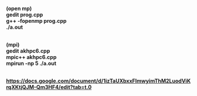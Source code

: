 <b>(open mp)<b>  <br>
gedit prog.cpp  <br>
g++ -fopenmp prog.cpp  <br>
./a.out
<br><br>

<b>(mpi)<b>  <br>
gedit akhpc6.cpp  <br>
mpic++ akhpc6.cpp  <br>
mpirun -np 5 ./a.out 
<br><br>

https://docs.google.com/document/d/1izTaUXbxxFImwyimThM2LuodViKrqXKtjQJM-Qm3HF4/edit?tab=t.0
